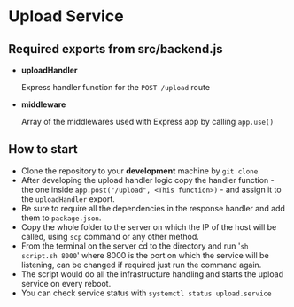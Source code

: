 # Upload Service
## Required exports from src/backend.js
- **uploadHandler**

    Express handler function for the  `POST /upload` route

- **middleware**

    Array of the middlewares used with Express app by calling `app.use()`

## How to start
- Clone the repository to your **development** machine by `git clone `
- After developing the upload handler logic copy the handler function - the one inside `app.post("/upload", <This function>)` - and assign it to the `uploadHandler` export.
- Be sure to require all the dependencies in the response handler and add them to `package.json`. 
- Copy the whole folder to the server on which the IP of the host will be called, using `scp` command or any other method.
- From the terminal on the server cd to the directory and run '`sh script.sh 8000`' where 8000 is the port on which the service will be listening, can be changed if required just run the command again.
- The script would do all the infrastructure handling and starts the upload service on every reboot.
- You can check service status with `systemctl status upload.service`